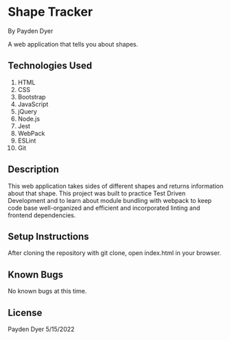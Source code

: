 # Shape Tracker
By Payden Dyer

A web application that tells you about shapes.

## Technologies Used
1. HTML
2. CSS
3. Bootstrap
4. JavaScript
5. jQuery
6. Node.js
7. Jest
8. WebPack
9. ESLint
10. Git

## Description
This web application takes sides of different shapes and returns information about that shape. This project was built to practice Test Driven Development and to learn about module bundling with webpack to keep code base well-organized and efficient and incorporated linting and frontend dependencies.

## Setup Instructions
After cloning the repository with git clone, open index.html in your browser.

## Known Bugs
No known bugs at this time.

## License
Payden Dyer 5/15/2022

